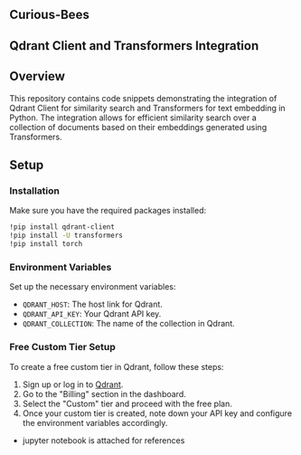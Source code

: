 ## Curious-Bees

## Qdrant Client and Transformers Integration

## Overview
This repository contains code snippets demonstrating the integration of Qdrant Client for similarity search and Transformers for text embedding in Python. The integration allows for efficient similarity search over a collection of documents based on their embeddings generated using Transformers.

## Setup

### Installation
Make sure you have the required packages installed:
```bash
!pip install qdrant-client
!pip install -U transformers
!pip install torch
```

### Environment Variables
Set up the necessary environment variables:
- `QDRANT_HOST`: The host link for Qdrant.
- `QDRANT_API_KEY`: Your Qdrant API key.
- `QDRANT_COLLECTION`: The name of the collection in Qdrant.

### Free Custom Tier Setup
To create a free custom tier in Qdrant, follow these steps:
1. Sign up or log in to [Qdrant](https://qdrant.io/).
2. Go to the "Billing" section in the dashboard.
3. Select the "Custom" tier and proceed with the free plan.
4. Once your custom tier is created, note down your API key and configure the environment variables accordingly.

- jupyter notebook is attached for references
